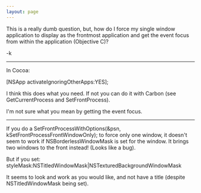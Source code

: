```yaml
---
layout: page
---
```


This is a really dumb question, but, how do I force my single window application to display as the frontmost application and get the event focus from within the application (Objective C)?

-k

----

In Cocoa:

    
[NSApp activateIgnoringOtherApps:YES];


I think this does what you need. If not you can do it with Carbon (see GetCurrentProcess and SetFrontProcess).

I'm not sure what you mean by getting the event focus.

-------------

If you do a SetFrontProcessWithOptions(&psn, kSetFrontProcessFrontWindowOnly);
to force only one window, it doesn't seem to work if NSBorderlessWindowMask is set for the window.
It brings two windows to the front instead! (Looks like a bug).

But if you set:
styleMask:NSTitledWindowMask|NSTexturedBackgroundWindowMask

It seems to look and work as you would like, and not have a title (despite NSTitledWindowMask being set).
